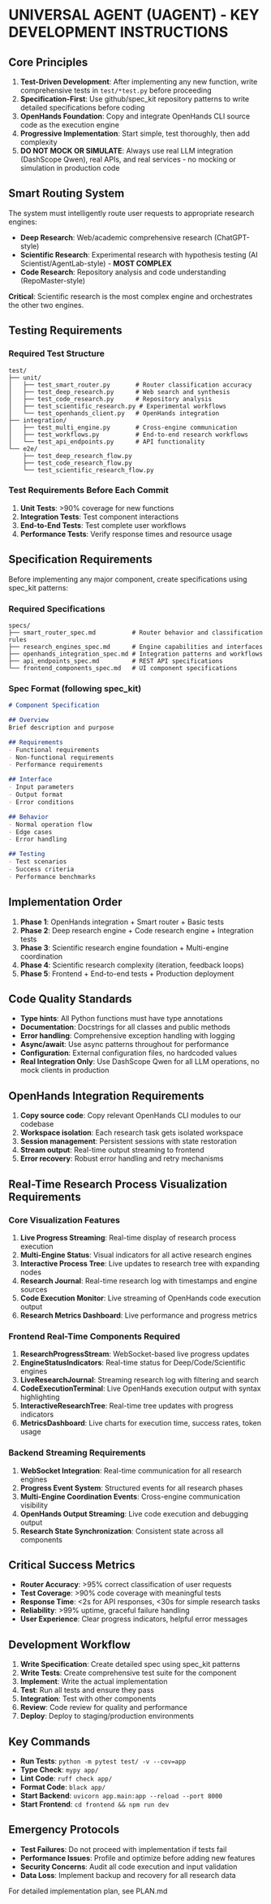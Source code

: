 # UNIVERSAL AGENT (UAGENT) - KEY DEVELOPMENT INSTRUCTIONS

## Core Principles

1. **Test-Driven Development**: After implementing any new function, write comprehensive tests in `test/*test.py` before proceeding
2. **Specification-First**: Use github/spec_kit repository patterns to write detailed specifications before coding
3. **OpenHands Foundation**: Copy and integrate OpenHands CLI source code as the execution engine
4. **Progressive Implementation**: Start simple, test thoroughly, then add complexity
5. **DO NOT MOCK OR SIMULATE**: Always use real LLM integration (DashScope Qwen), real APIs, and real services - no mocking or simulation in production code

## Smart Routing System

The system must intelligently route user requests to appropriate research engines:
- **Deep Research**: Web/academic comprehensive research (ChatGPT-style)
- **Scientific Research**: Experimental research with hypothesis testing (AI Scientist/AgentLab-style) - **MOST COMPLEX**
- **Code Research**: Repository analysis and code understanding (RepoMaster-style)

**Critical**: Scientific research is the most complex engine and orchestrates the other two engines.

## Testing Requirements

### Required Test Structure
```
test/
├── unit/
│   ├── test_smart_router.py       # Router classification accuracy
│   ├── test_deep_research.py      # Web search and synthesis
│   ├── test_code_research.py      # Repository analysis
│   ├── test_scientific_research.py # Experimental workflows
│   └── test_openhands_client.py   # OpenHands integration
├── integration/
│   ├── test_multi_engine.py       # Cross-engine communication
│   ├── test_workflows.py          # End-to-end research workflows
│   └── test_api_endpoints.py      # API functionality
└── e2e/
    ├── test_deep_research_flow.py
    ├── test_code_research_flow.py
    └── test_scientific_research_flow.py
```

### Test Requirements Before Each Commit
1. **Unit Tests**: >90% coverage for new functions
2. **Integration Tests**: Test component interactions
3. **End-to-End Tests**: Test complete user workflows
4. **Performance Tests**: Verify response times and resource usage

## Specification Requirements

Before implementing any major component, create specifications using spec_kit patterns:

### Required Specifications
```
specs/
├── smart_router_spec.md          # Router behavior and classification rules
├── research_engines_spec.md      # Engine capabilities and interfaces
├── openhands_integration_spec.md # Integration patterns and workflows
├── api_endpoints_spec.md         # REST API specifications
└── frontend_components_spec.md   # UI component specifications
```

### Spec Format (following spec_kit)
```markdown
# Component Specification

## Overview
Brief description and purpose

## Requirements
- Functional requirements
- Non-functional requirements
- Performance requirements

## Interface
- Input parameters
- Output format
- Error conditions

## Behavior
- Normal operation flow
- Edge cases
- Error handling

## Testing
- Test scenarios
- Success criteria
- Performance benchmarks
```

## Implementation Order

1. **Phase 1**: OpenHands integration + Smart router + Basic tests
2. **Phase 2**: Deep research engine + Code research engine + Integration tests
3. **Phase 3**: Scientific research engine foundation + Multi-engine coordination
4. **Phase 4**: Scientific research complexity (iteration, feedback loops)
5. **Phase 5**: Frontend + End-to-end tests + Production deployment

## Code Quality Standards

- **Type hints**: All Python functions must have type annotations
- **Documentation**: Docstrings for all classes and public methods
- **Error handling**: Comprehensive exception handling with logging
- **Async/await**: Use async patterns throughout for performance
- **Configuration**: External configuration files, no hardcoded values
- **Real Integration Only**: Use DashScope Qwen for all LLM operations, no mock clients in production

## OpenHands Integration Requirements

1. **Copy source code**: Copy relevant OpenHands CLI modules to our codebase
2. **Workspace isolation**: Each research task gets isolated workspace
3. **Session management**: Persistent sessions with state restoration
4. **Stream output**: Real-time output streaming to frontend
5. **Error recovery**: Robust error handling and retry mechanisms

## Real-Time Research Process Visualization Requirements

### Core Visualization Features
1. **Live Progress Streaming**: Real-time display of research process execution
2. **Multi-Engine Status**: Visual indicators for all active research engines
3. **Interactive Process Tree**: Live updates to research tree with expanding nodes
4. **Research Journal**: Real-time research log with timestamps and engine sources
5. **Code Execution Monitor**: Live streaming of OpenHands code execution output
6. **Research Metrics Dashboard**: Live performance and progress metrics

### Frontend Real-Time Components Required
1. **ResearchProgressStream**: WebSocket-based live progress updates
2. **EngineStatusIndicators**: Real-time status for Deep/Code/Scientific engines
3. **LiveResearchJournal**: Streaming research log with filtering and search
4. **CodeExecutionTerminal**: Live OpenHands execution output with syntax highlighting
5. **InteractiveResearchTree**: Real-time tree updates with progress indicators
6. **MetricsDashboard**: Live charts for execution time, success rates, token usage

### Backend Streaming Requirements
1. **WebSocket Integration**: Real-time communication for all research engines
2. **Progress Event System**: Structured events for all research phases
3. **Multi-Engine Coordination Events**: Cross-engine communication visibility
4. **OpenHands Output Streaming**: Live code execution and debugging output
5. **Research State Synchronization**: Consistent state across all components

## Critical Success Metrics

- **Router Accuracy**: >95% correct classification of user requests
- **Test Coverage**: >90% code coverage with meaningful tests
- **Response Time**: <2s for API responses, <30s for simple research tasks
- **Reliability**: >99% uptime, graceful failure handling
- **User Experience**: Clear progress indicators, helpful error messages

## Development Workflow

1. **Write Specification**: Create detailed spec using spec_kit patterns
2. **Write Tests**: Create comprehensive test suite for the component
3. **Implement**: Write the actual implementation
4. **Test**: Run all tests and ensure they pass
5. **Integration**: Test with other components
6. **Review**: Code review for quality and performance
7. **Deploy**: Deploy to staging/production environments

## Key Commands

- **Run Tests**: `python -m pytest test/ -v --cov=app`
- **Type Check**: `mypy app/`
- **Lint Code**: `ruff check app/`
- **Format Code**: `black app/`
- **Start Backend**: `uvicorn app.main:app --reload --port 8000`
- **Start Frontend**: `cd frontend && npm run dev`

## Emergency Protocols

- **Test Failures**: Do not proceed with implementation if tests fail
- **Performance Issues**: Profile and optimize before adding new features
- **Security Concerns**: Audit all code execution and input validation
- **Data Loss**: Implement backup and recovery for all research data

For detailed implementation plan, see PLAN.md